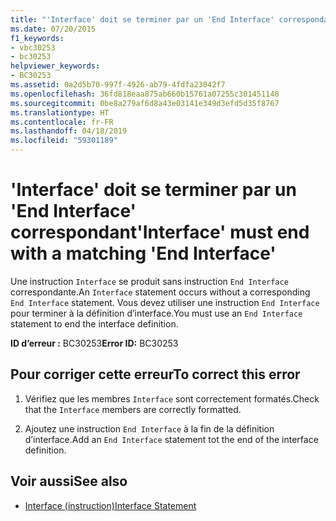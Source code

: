 ```yaml
---
title: "'Interface' doit se terminer par un 'End Interface' correspondant"
ms.date: 07/20/2015
f1_keywords:
- vbc30253
- bc30253
helpviewer_keywords:
- BC30253
ms.assetid: 0a2d5b70-997f-4926-ab79-4fdfa23042f7
ms.openlocfilehash: 36fd818eaa875ab660b15761a07255c301451148
ms.sourcegitcommit: 0be8a279af6d8a43e03141e349d3efd5d35f8767
ms.translationtype: HT
ms.contentlocale: fr-FR
ms.lasthandoff: 04/18/2019
ms.locfileid: "59301189"
---
```

# <a name="interface-must-end-with-a-matching-end-interface"></a><span data-ttu-id="c8ad3-102">'Interface' doit se terminer par un 'End Interface' correspondant</span><span class="sxs-lookup"><span data-stu-id="c8ad3-102">'Interface' must end with a matching 'End Interface'</span></span>
<span data-ttu-id="c8ad3-103">Une instruction `Interface` se produit sans instruction `End Interface` correspondante.</span><span class="sxs-lookup"><span data-stu-id="c8ad3-103">An `Interface` statement occurs without a corresponding `End Interface` statement.</span></span> <span data-ttu-id="c8ad3-104">Vous devez utiliser une instruction `End Interface` pour terminer à la définition d’interface.</span><span class="sxs-lookup"><span data-stu-id="c8ad3-104">You must use an `End Interface` statement to end the interface definition.</span></span>  
  
 <span data-ttu-id="c8ad3-105">**ID d’erreur :** BC30253</span><span class="sxs-lookup"><span data-stu-id="c8ad3-105">**Error ID:** BC30253</span></span>  
  
## <a name="to-correct-this-error"></a><span data-ttu-id="c8ad3-106">Pour corriger cette erreur</span><span class="sxs-lookup"><span data-stu-id="c8ad3-106">To correct this error</span></span>  
  
1. <span data-ttu-id="c8ad3-107">Vérifiez que les membres `Interface` sont correctement formatés.</span><span class="sxs-lookup"><span data-stu-id="c8ad3-107">Check that the `Interface` members are correctly formatted.</span></span>  
  
2. <span data-ttu-id="c8ad3-108">Ajoutez une instruction `End Interface` à la fin de la définition d’interface.</span><span class="sxs-lookup"><span data-stu-id="c8ad3-108">Add an `End Interface` statement tot the end of the interface definition.</span></span>  
  
## <a name="see-also"></a><span data-ttu-id="c8ad3-109">Voir aussi</span><span class="sxs-lookup"><span data-stu-id="c8ad3-109">See also</span></span>

- [<span data-ttu-id="c8ad3-110">Interface (instruction)</span><span class="sxs-lookup"><span data-stu-id="c8ad3-110">Interface Statement</span></span>](../../visual-basic/language-reference/statements/interface-statement.md)
